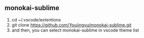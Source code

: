 ## monokai-sublime
1. cd ~/.vscode/extentions
2. git clone https://github.com/Youjingyu/monokai-sublime.git  
3. and then, you can select monokai-sublime in vscode theme list
